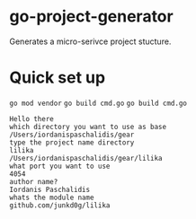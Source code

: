 # go-project-generator
Generates a micro-serivce project stucture.

# Quick set up

```go mod vendor```
```go build cmd.go```
```go build cmd.go```

```
Hello there
which directory you want to use as base
/Users/iordanispaschalidis/gear
type the project name directory
lilika
/Users/iordanispaschalidis/gear/lilika
what port you want to use
4054
author name?
Iordanis Paschalidis
whats the module name
github.com/junkd0g/lilika

```